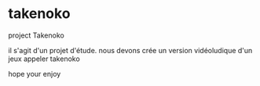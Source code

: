 # takenoko
project Takenoko

il s'agit d'un projet d'étude.
nous devons crée un version vidéoludique d'un jeux appeler takenoko

hope your enjoy
